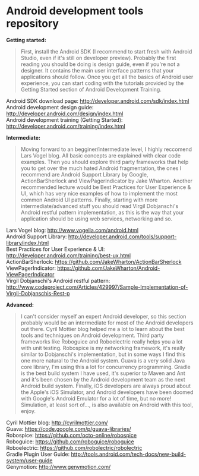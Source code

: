 Android development tools repository
====================================

__Getting started:__

> First, install the Android SDK (I recommend to start fresh with Android Studio, even if it's still on developer preview). Probably the first reading you should be doing is design guide, even if you're not a designer. It contains the main user interface patterns that your applications should follow. Once you get all the basics of Android user experience, you can start coding with the tutorials provided by the Getting Started section of Android Development Training.

Android SDK download page: http://developer.android.com/sdk/index.html  
Android development design guide: http://developer.android.com/design/index.html  
Android development training (Getting Started): http://developer.android.com/training/index.html  

__Intermediate:__

> Moving forward to an begginer/intermediate level, I highly reccomend Lars Vogel blog. All basic concepts are explained with clear code examples. Then you should explore third party frameworks that help you to get over the much hated Android fragmentation, the ones I recommend are Android Support Library by Google, ActionBarSherlock and ViewPagerIndicator by Jake Wharton. Another recommended lecture would be Best Practices for User Experience & UI, which has very nice examples of how to implement the most common Android UI patterns. Finally, starting with more intermediate/advanced stuff you should read Virgil Dobjanschi's Android restful pattern implementation, as this is the way that your application should be using web services, networking and so.

Lars Vogel blog: http://www.vogella.com/android.html  
Android Support Library: http://developer.android.com/tools/support-library/index.html  
Best Practices for User Experience & UI: http://developer.android.com/training/best-ux.html  
ActionBarSherlock: https://github.com/JakeWharton/ActionBarSherlock  
ViewPagerIndicator: https://github.com/JakeWharton/Android-ViewPagerIndicator  
Virgil Dobjanschi's Android restful pattern: http://www.codeproject.com/Articles/429997/Sample-Implementation-of-Virgil-Dobjanschis-Rest-p

__Advanced:__

> I can't consider myself an expert Android developer, so this section probably would be an intermediate for most of the Android developers out there. Cyril Mottier blog helped me a lot to learn about the best tools and techniques on Android development. Third party frameworks like Roboguice and Roboelectric really helps you a lot with unit testing. Robospice is my networking framework, it's really similar to Dobjanschi's implementation, but in some ways I find this one more natural to the Android system. Guava is a very solid Java core library, I'm using this a lot for concurrency programming. Gradle is the best build system I have used, it's superior to Maven and Ant and it's been chosen by the Android development team as the next Android build system. Finally, iOS developers are always proud about the Apple's iOS Simulator, and Android developers have been doomed with Google's Android Emulator for a lot of time, but no more! Simulation, at least sort of..., is also available on Android with this tool, enjoy. 

Cyril Mottier blog: http://cyrilmottier.com/  
Guava: https://code.google.com/p/guava-libraries/  
Robospice: https://github.com/octo-online/robospice  
Roboguice: https://github.com/roboguice/roboguice  
Roboelectric: https://github.com/robolectric/robolectric  
Gradle Plugin User Guide: http://tools.android.com/tech-docs/new-build-system/user-guide  
Genymotion: http://www.genymotion.com/  
